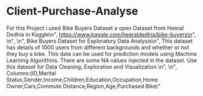 # Client-Purchase-Analyse

For this Project i used Bike Buyers Dataset a open Dataset from Heeral Dedhia in Kaggle\n",
https://www.kaggle.com/heeraldedhia/bike-buyers\n",
\n",
\n",
Bike Buyers Dataset for Exploratory Data Analysis\n",
This dataset has details of 1000 users from different backgrounds and whether or not they buy a bike. This data can be used for prediction models using Machine Learning Algorithms. There are some NA values injected in the dataset. Use this dataset for Data Cleaning, Exploration and Visualization.\n",
\n",
Columns:(ID,Marital Status,Gender,Income,Children,Education,Occupation,Home Owner,Cars,Commute Distance,Region,Age,Purchased Bike)"
